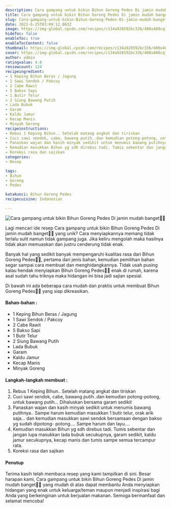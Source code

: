 ```yaml
---
description: Cara gampang untuk bikin Bihun Goreng Pedes Di jamin mudah banget"
title: Cara gampang untuk bikin Bihun Goreng Pedes Di jamin mudah banget
slug: Cara-gampang-untuk-bikin-Bihun-Goreng-Pedes-Di-jamin-mudah-banget
date: 2022-6-25T03:09:12.063Z
image: https://img-global.cpcdn.com/recipes/c134a928592bc336/400x400cq70/photo.jpg
hideToc: false
enableToc: true
enableTocContent: false
thumbnail: https://img-global.cpcdn.com/recipes/c134a928592bc336/400x400cq70/photo.jpg
cover: https://img-global.cpcdn.com/recipes/c134a928592bc336/400x400cq70/photo.jpg
author: admin
ratingvalue: 4.8
reviewcount: 124
recipeingredient:
- 1 Keping Bihun Beras / Jagung
- 1 Sawi Sendok / Pakcoy
- 2 Cabe Rawit
- 5 Bakso Sapi
- 1 Butir Telur
- 2 Siung Bawang Putih
- Lada Bubuk
- Garam
- Kaldu Jamur
- Kecap Manis
- Minyak Goreng
recipeinstructions:
- Rebus 1 Keping Bihun.. Setelah matang angkat dan tiriskan
- Cuci sawi sendok, cabe, bawang putih..dan kemudian potong-potong, untuk bawang putih... Dihaluskan bersama garam sedikit
- Panaskan wajan dan kasih minyak sedikit untuk menumis bawang putihnya.. Sampe harum kemudian masukkan 1 butir telur, orak arik saja... dan kemudian masukkan sawi sendok bersamaan dengan bakso yg sudah dipotong- potong.... Sampe harum dan layu....
- Kemudian masukkan Bihun yg sdh direbus tadi. Tumis sebentar dan jangan lupa masukkan lada bubuk secukupnya, garam sedikit, kaldu jamur secukupnya, kecap manis dan tumis sampe semua tercampur rata.
- Koreksi rasa dan sajikan
categories:
- Resep

tags:
- Bihun
- Goreng
- Pedes

katakunci: Bihun Goreng Pedes
recipecuisine: Indonesian

---
```


![Cara gampang untuk bikin Bihun Goreng Pedes Di jamin mudah banget👩‍🍳](https://img-global.cpcdn.com/recipes/c134a928592bc336/400x400cq70/photo.jpg)

Lagi mencari ide resep Cara gampang untuk bikin Bihun Goreng Pedes Di jamin mudah banget👩‍🍳 yang unik? Cara menyiapkannya memang tidak terlalu sulit namun tidak gampang juga. Jika keliru mengolah maka hasilnya tidak akan memuaskan dan justru cenderung tidak enak.

Banyak hal yang sedikit banyak mempengaruhi kualitas rasa dari Bihun Goreng Pedes👩‍🍳, pertama dari jenis bahan, kemudian pemilihan bahan segar sampai cara membuat dan menghidangkannya. Tidak usah pusing kalau hendak menyiapkan Bihun Goreng Pedes👩‍🍳 enak di rumah, karena asal sudah tahu triknya maka hidangan ini bisa jadi sajian spesial.

Di bawah ini ada beberapa cara mudah dan praktis untuk membuat Bihun Goreng Pedes👩‍🍳 yang siap dikreasikan.

<!--inarticleads1-->

#### Bahan-bahan :

- 1 Keping Bihun Beras / Jagung
- 1 Sawi Sendok / Pakcoy
- 2 Cabe Rawit
- 5 Bakso Sapi
- 1 Butir Telur
- 2 Siung Bawang Putih
- Lada Bubuk
- Garam
- Kaldu Jamur
- Kecap Manis
- Minyak Goreng

<!--inarticleads2-->

#### Langkah-langkah membuat :

1. Rebus 1 Keping Bihun.. Setelah matang angkat dan tiriskan
1. Cuci sawi sendok, cabe, bawang putih..dan kemudian potong-potong, untuk bawang putih... Dihaluskan bersama garam sedikit
1. Panaskan wajan dan kasih minyak sedikit untuk menumis bawang putihnya.. Sampe harum kemudian masukkan 1 butir telur, orak arik saja... dan kemudian masukkan sawi sendok bersamaan dengan bakso yg sudah dipotong- potong.... Sampe harum dan layu....
1. Kemudian masukkan Bihun yg sdh direbus tadi. Tumis sebentar dan jangan lupa masukkan lada bubuk secukupnya, garam sedikit, kaldu jamur secukupnya, kecap manis dan tumis sampe semua tercampur rata.
1. Koreksi rasa dan sajikan

#### Penutup

Terima kasih telah membaca resep yang kami tampilkan di sini. Besar harapan kami, Cara gampang untuk bikin Bihun Goreng Pedes Di jamin mudah banget👩‍🍳 yang mudah di atas dapat membantu Anda menyiapkan hidangan yang enak untuk keluarga/teman maupun menjadi inspirasi bagi Anda yang berkeinginan untuk berjualan makanan. Semoga bermanfaat dan selamat mencoba!